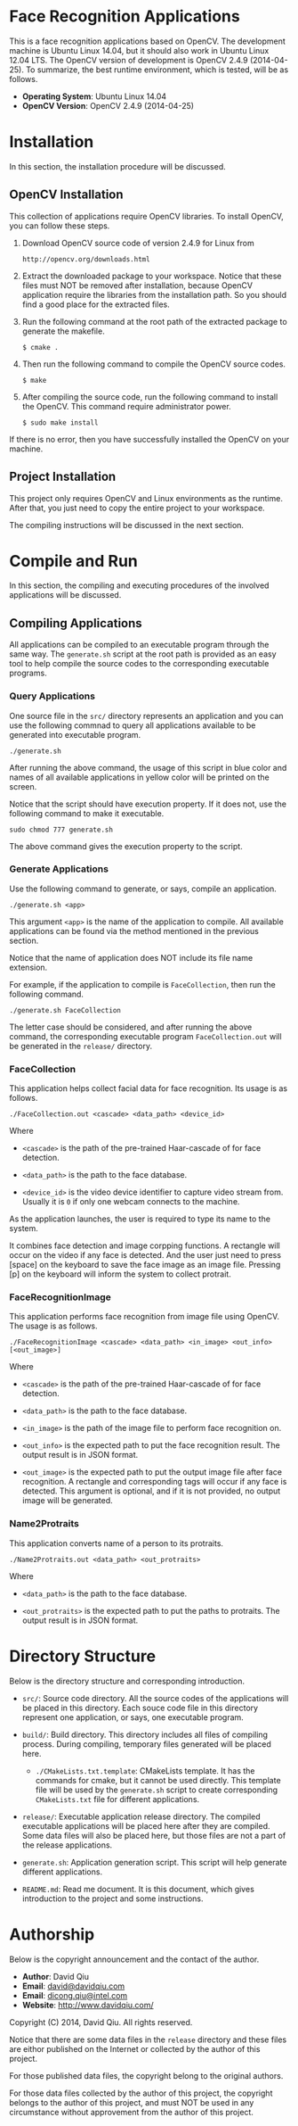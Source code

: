 # Face Recognition Applications

This is a face recognition applications based on OpenCV. The 
development machine is Ubuntu Linux 14.04, but it should also work 
in Ubuntu Linux 12.04 LTS. The OpenCV version of development is 
OpenCV 2.4.9 (2014-04-25). To summarize, the best runtime 
environment, which is tested, will be as follows.

* __Operating System__: Ubuntu Linux 14.04
* __OpenCV Version__: OpenCV 2.4.9 (2014-04-25)


# Installation

In this section, the installation procedure will be discussed.

## OpenCV Installation

This collection of applications require OpenCV libraries. To 
install OpenCV, you can follow these steps.

1. Download OpenCV source code of version 2.4.9 for Linux from 

   `http://opencv.org/downloads.html`

2. Extract the downloaded package to your workspace. Notice that 
   these files must NOT be removed after installation, because 
   OpenCV application require the libraries from the installation 
   path. So you should find a good place for the extracted files.

3. Run the following command at the root path of the extracted 
   package to generate the makefile.

   `$ cmake .`

4. Then run the following command to compile the OpenCV source 
   codes.

   `$ make`

5. After compiling the source code, run the following command to 
   install the OpenCV. This command require administrator power.

   `$ sudo make install`

If there is no error, then you have successfully installed the 
OpenCV on your machine.

## Project Installation

This project only requires OpenCV and Linux environments as the 
runtime. After that, you just need to copy the entire project to 
your workspace.

The compiling instructions will be discussed in the next section.


# Compile and Run

In this section, the compiling and executing procedures of the 
involved applications will be discussed.

## Compiling Applications

All applications can be compiled to an executable program through 
the same way. The `generate.sh` script at the root path is 
provided as an easy tool to help compile the source codes to the 
corresponding executable programs.

### Query Applications

One source file in the `src/` directory represents an application 
and you can use the following commnad to query all applications 
available to be generated into executable program.

`./generate.sh`

After running the above command, the usage of this script in blue 
color and names of all available applications in yellow color 
will be printed on the screen.

Notice that the script should have execution property. If it does 
not, use the following command to make it executable.

`sudo chmod 777 generate.sh`

The above command gives the execution property to the script.

### Generate Applications

Use the following command to generate, or says, compile an 
application.

`./generate.sh <app>`

This argument `<app>` is the name of the application to compile. 
All available applications can be found via the method mentioned 
in the previous section.

Notice that the name of application does NOT include its file name 
extension.

For example, if the application to compile is `FaceCollection`, then 
run the following command.

`./generate.sh FaceCollection`

The letter case should be considered, and after running the above 
command, the corresponding executable program `FaceCollection.out` 
will be generated in the `release/` directory.

### FaceCollection

This application helps collect facial data for face recognition. 
Its usage is as follows.

`./FaceCollection.out <cascade> <data_path> <device_id>`

Where

- `<cascade>` is the path of the pre-trained Haar-cascade of for face 
  detection.

- `<data_path>` is the path to the face database.

- `<device_id>` is the video device identifier to capture video 
  stream from. Usually it is `0` if only one webcam connects to 
  the machine.

As the application launches, the user is required to type its name to 
the system.

It combines face detection and image corpping functions. A rectangle 
will occur on the video if any face is detected. And the user just 
need to press [space] on the keyboard to save the face image as an 
image file. Pressing [p] on the keyboard will inform the system to 
collect protrait.

### FaceRecognitionImage

This application performs face recognition from image file using 
OpenCV. The usage is as follows.

`./FaceRecognitionImage <cascade> <data_path> <in_image> <out_info> [<out_image>]`

Where 

- `<cascade>` is the path of the pre-trained Haar-cascade of for 
  face detection.

- `<data_path>` is the path to the face database.

- `<in_image>` is the path of the image file to perform face 
  recognition on.

- `<out_info>` is the expected path to put the face recognition 
  result. The output result is in JSON format.

- `<out_image>` is the expected path to put the output image file 
  after face recognition. A rectangle and corresponding tags will 
  occur if any face is detected. This argument is optional, and 
  if it is not provided, no output image will be generated.

### Name2Protraits

This application converts name of a person to its protraits.

`./Name2Protraits.out <data_path> <out_protraits>`

Where

- `<data_path>` is the path to the face database.

- `<out_protraits>` is the expected path to put the paths to 
  protraits. The output result is in JSON format.


# Directory Structure

Below is the directory structure and corresponding introduction.

* `src/`: Source code directory. All the source codes of the 
  applications will be placed in this directory. Each souce code 
  file in this directory represent one application, or says, one 
  executable program.

* `build/`: Build directory. This directory includes all files of 
  compiling process. During compiling, temporary files generated 
  will be placed here. 

  - `./CMakeLists.txt.template`: CMakeLists template. It has the 
    commands for cmake, but it cannot be used directly. This 
    template file will be used by the `generate.sh` script to 
    create corresponding `CMakeLists.txt` file for different 
    applications.

* `release/`: Executable application release directory. The 
  compiled executable applications will be placed here after they 
  are compiled. Some data files will also be placed here, but 
  those files are not a part of the release applications.

* `generate.sh`: Application generation script. This script will 
  help generate different applications.

* `README.md`: Read me document. It is this document, which gives 
  introduction to the project and some instructions.


# Authorship

Below is the copyright announcement and the contact of the 
author.

* __Author__:  David Qiu
* __Email__:   david@davidqiu.com
* __Email__:   dicong.qiu@intel.com
* __Website__: http://www.davidqiu.com/

Copyright (C) 2014, David Qiu. All rights reserved.

Notice that there are some data files in the `release` directory 
and these files are eithor published on the Internet or collected 
by the author of this project.

For those published data files, the copyright belong to the 
original authors.

For those data files collected by the author of this project, the 
copyright belongs to the author of this project, and must NOT be 
used in any circumstance without approvement from the author of 
this project.



